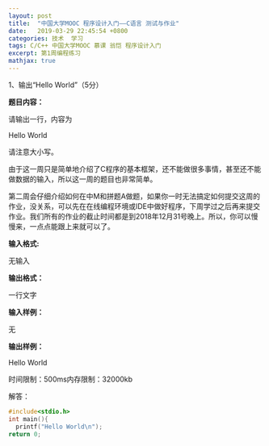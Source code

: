 ```yaml
---
layout: post
title:  "中国大学MOOC 程序设计入门——C语言 测试与作业"
date:   2019-03-29 22:45:54 +0800
categories: 技术  学习 
tags: C/C++ 中国大学MOOC 慕课 翁恺 程序设计入门
excerpt: 第1周编程练习 		
mathjax: true
---
```


1、输出“Hello World”（5分）

**题目内容：**

请输出一行，内容为

Hello World

请注意大小写。

由于这一周只是简单地介绍了C程序的基本框架，还不能做很多事情，甚至还不能做数据的输入，所以这一周的题目也非常简单。

第二周会仔细介绍如何在中M和拼题A做题，如果你一时无法搞定如何提交这周的作业，没关系，可以先在在线编程环境或IDE中做好程序，下周学过之后再来提交作业。我们所有的作业的截止时间都是到2018年12月31号晚上。所以，你可以慢慢来，一点点能跟上来就可以了。

**输入格式:**

无输入

**输出格式：**

一行文字

**输入样例：**

无

**输出样例：**

Hello World

时间限制：500ms内存限制：32000kb

解答：



```c
#include<stdio.h>
int main(){
  printf("Hello World\n");
return 0;


```


